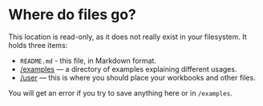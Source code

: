 # Where do files go?
This location is read-only, as it does not really exist in your filesystem. It holds three items:

* `README.md` - this file, in Markdown format.
* [/examples](examples) — a directory of examples explaining different usages.
* [/user](user) — this is where you should place your workbooks and other files.

You will get an error if you try to save anything here or in `/examples`. 

